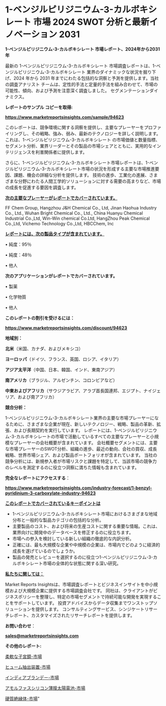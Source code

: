 # 1-ベンジルピリジニウム-3-カルボキシレート 市場 2024 SWOT 分析と最新イノベーション 2031

<strong>1-ベンジルピリジニウム-3-カルボキシレート 市場レポート、2024年から2031年</strong>

最新の 1-ベンジルピリジニウム-3-カルボキシレート 市場調査レポートは、1-ベンジルピリジニウム-3-カルボキシレート 業界のダイナミックな状況を掘り下げ、2024 年から 2031 年までにわたる包括的な洞察と予測を提供します。当社の調査アナリスト チームは、定性的手法と定量的手法を組み合わせて、市場の可能性、傾向、および予測を注意深く調査しました。 セグメンテーションダイナミクス。



<strong>レポートのサンプル コピーを取得:</strong> <a href=https://www.marketreportsinsights.com/sample/94623>

<strong><u>https://www.marketreportsinsights.com/sample/94623</u></strong></a>

このレポートは、競争環境に関する洞察を提供し、主要なプレーヤーをプロファイリングし、その戦略、強み、弱み、最新のテクノロジーを詳しく説明します。 これは、1-ベンジルピリジニウム-3-カルボキシレート の市場価値と数量指標、セグメント分析、業界リーダーとその製品の市場シェアとともに、実用的なインテリジェンスを利害関係者に提供します。

さらに、1-ベンジルピリジニウム-3-カルボキシレート市場レポートは、1-ベンジルピリジニウム-3-カルボキシレート市場の状況を形成する主要な市場推進要因、課題、機会の詳細な分析を提供します。 技術の進歩、工業化の進展、さまざまな分野にわたる人間工学的ソリューションに対する需要の高まりなど、市場の成長を促進する要因を調査します。



<strong><u>次の主要なプレーヤーがレポートでカバーされています。</u></strong>

FF Chem Group, Hangzhou J&H Chemical Co., Ltd, Jinan Haohua Industry Co., Ltd., Wuhan Bright Chemical Co., Ltd., China Huanyu Chemical Industrial Co.,Ltd, Win-Win chemical Co.Ltd, HangZhou Peak Chemical Co.,Ltd, Vichemo Technology Co.,Ltd, HBCChem, Inc



<strong><u><b>レポートには、次の製品タイプが含まれています。</b></u></strong>

• 純度：95％

• 純度：48％

• 他人



<strong><b>次のアプリケーションがレポートでカバーされています。</b></strong>

• 製薬

• 化学物質

• 他人



<strong><b>このレポートの割引を受けるには：</b></strong><a href=https://www.marketreportsinsights.com/discount/94623>

<strong><u>https://www.marketreportsinsights.com/discount/94623</u></strong></a>



<strong>地域別：</strong>



<strong>北米</strong>（米国、カナダ、およびメキシコ）



<strong>ヨーロッパ</strong>（ドイツ、フランス、英国、ロシア、イタリア）



<strong>アジア太平洋</strong>（中国、日本、韓国、インド、東南アジア）



<strong>南アメリカ</strong>（ブラジル、アルゼンチン、コロンビアなど）



<strong>中東およびアフリカ</strong>（サウジアラビア、アラブ首長国連邦、エジプト、ナイジェリア、および南アフリカ）



<strong>競合分析：</strong>

1-ベンジルピリジニウム-3-カルボキシレート業界の主要な市場プレーヤーになるために、さまざまな企業が現在、新しいテクノロジー、戦略、製品の革新、拡張、および長期契約を実行しています。 レポートには、1-ベンジルピリジニウム-3-カルボキシレートの市場で活動しているすべての主要なプレーヤーと小規模なプレーヤーの会社概要が含まれています。 会社概要セグメントには、主要な市場プレーヤーのSWOT分析、組織の進歩、最近の動向、会社の買収、成長戦略、世界市場シェア、および製品ポートフォリオが含まれています。 当社の競争分析には、新規参入者が市場リスクと課題を特定して、当該市場の競争力 のレベルを測定するのに役立つ洞察に満ちた情報も含まれています。



<strong>完全なレポートにアクセスする</strong>：

<a href=https://www.marketreportsinsights.com/industry-forecast/1-benzyl-pyridinium-3-carboxylate-industry-94623>

<strong><u>https://www.marketreportsinsights.com/industry-forecast/1-benzyl-pyridinium-3-carboxylate-industry-94623</u></strong></a>



<strong><u><b>このレポートでカバーされているキーポイントは</b></u></strong>
<ul>
  <li>1-ベンジルピリジニウム-3-カルボキシレート市場におけるさまざまな地域分布と一般的な製品カテゴリの包括的な分析。</li>
  <li>主要製品のコスト、および将来の生産コストに関する重要な情報。これは、業界向けに開発中のデータベースを修正するのに役立ちます。</li>
  <li>市場への参入を検討している新しい組織の徹底的な内訳分析。</li>
  <li>正確には、最も大規模な企業や中規模の企業は、市場内でどのように経済的成長を遂げているのでしょうか。</li>
  <li>製品の発売とレビューを選択するのに役立つ1-ベンジルピリジニウム-3-カルボキシレート市場の全体的な状態に関する深い研究。</li>
</ul>


<strong><u><b>私たちに関しては：</b></u></strong>

Market Reports Insightsは、市場調査レポートとビジネスインサイトを中小規模および大規模企業に提供する市場調査会社です。 同社は、クライアントがビジネスポリシーを整理し、特定の市場セグメントで持続可能な開発を実現することをサポートしています。 投資アドバイスからデータ収集までワンストップソリューションを提供します。 コンサルティングサービス、シンジケートリサーチレポート、カスタマイズされたリサーチレポートを提供します。



<strong><b>お問い合わせ</b></strong>：

<a href=mailto:sales@marketreportsinsights.com>

<strong><u>sales@marketreportsinsights.com</u></strong></a>



<strong>その他のレポート:</strong>

<a href=https://www.linkedin.com/pulse/柔軟な子宮鏡-市場-2030-年までの需要に焦点を当てた-2023-年調査レポート-z7edf/>柔軟な子宮鏡-市場</a>

<a href=https://www.linkedin.com/pulse/ヒューム抽出装置-市場-2023-年のダイナミクスとビジネストレンド-2030-pr-news-hub-od6gf/>ヒューム抽出装置-市場</a>

<a href=https://www.linkedin.com/pulse/インディアブランデー-市場-2023-総利益と主要ベンダー-2030-pr-news-hub-vlh9f/>インディアブランデー-市場</a>

<a href=https://www.linkedin.com/pulse/アモルファスシリコン薄膜太陽電池-市場-2023-swot-分析と成長率-qtnnf/>アモルファスシリコン薄膜太陽電池-市場</a>

<a href=https://www.linkedin.com/pulse/硬質絶縁体-市場-2023-swot-分析と成長率-2030-consumer-connection-collective-360-wvmuc/>硬質絶縁体-市場</a>"
